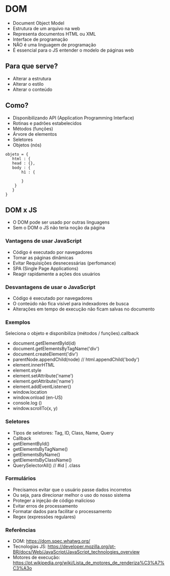 
# DOM
- Document Object Model
- Estrutura de um arquivo na web
- Representa documentos HTML ou XML
- Interface de programação
- NÃO é uma linguagem de programação
- É essencial para o JS entender o modelo de páginas web

## Para que serve?
- Alterar a estrutura
- Alterar o estilo
- Alterar o conteúdo

## Como?
- Disponibilizando API (Application Programming Interface)
- Rotinas e padrões estabelecidos
- Métodos (funções)
- Árvore de elementos
- Seletores
- Objetos (nós)

<html>
   <head></head>
   <body></body>
</html>

    objeto = {
       html : {
       head : {},
       body : {
           h1 : {

           }
        }
       }
    }

## DOM x JS
 - O DOM pode ser usado por outras linguagens
 - Sem o DOM o JS não teria noção da página

 ### Vantagens de usar JavaScript
 - Código é executado por navegadores
 - Tornar as páginas dinâmicas
 - Evitar Requisições desnecessárias (perfomance)
 - SPA (Single Page Applications)
 - Reagir rapidamente a ações dos usuários

 ### Desvantagens de usar o JavaScript
 - Código é executado por navegadores
 - O conteúdo não fica visível para indexadores de busca
 - Alterações em tempo de execução não ficam salvas no documento

 ### Exemplos
Seleciona o objeto e disponibiliza (métodos / funções).callback 

 - document.getElementById(id)
 - document.getElementsByTagName('div')
 - document.createElement('div')
- parentNode.appendChild(node) // html.appendChild('body')
- element.innerHTML
- element.style
- element.setAttribute('name')
- element.getAttribute('name')
- element.addEventListener()
- window.location
- window.onload (en-US)
- console.log ()
- window.scrollTo(x, y)

### Seletores
- Tipos de seletores: Tag, ID, Class, Name, Query
- Callback
- getElementById()
- getElementsByTagName()
- getElementsByName()
- getElementsByClassName()
- QuerySelectorAll() // #id | .class

### Formulários
- Precisamos evitar que o usuário passe dados incorretos
- Ou seja, para direcionar melhor o uso do nosso sistema
- Proteger a injeção de código malicioso
- Evitar erros de processamento
- Formatar dados para facilitar o processamento
- Regex (expressões regulares)

### Referências 
- DOM: https://dom.spec.whatwg.org/
- Tecnologias JS: https://developer.mozilla.org/pt-BR/docs/Web/JavaScript/JavaScript_technologies_overview
- Motores de execução: https://pt.wikipedia.org/wiki/Lista_de_motores_de_renderiza%C3%A7%C3%A3o


